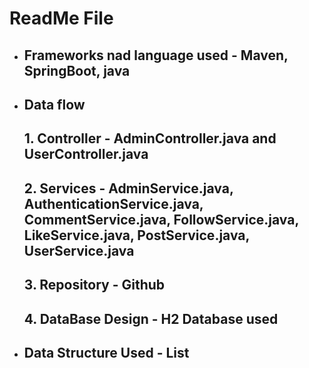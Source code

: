 #           ReadMe File

*   ##    Frameworks nad language used - Maven, SpringBoot, java
*   ##    Data flow
    ##   1. Controller - AdminController.java and UserController.java
    ##   2. Services - AdminService.java, AuthenticationService.java,   CommentService.java, FollowService.java, LikeService.java, PostService.java, UserService.java
    ##   3. Repository - Github
    ##   4. DataBase Design - H2 Database used 

* ## Data Structure Used - List
